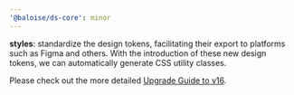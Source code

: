 ```yaml
---
'@baloise/ds-core': minor
---
```


**styles**: standardize the design tokens, facilitating their export to platforms such as Figma and others. With the introduction of these new design tokens, we can automatically generate CSS utility classes.

Please check out the more detailed [Upgrade Guide to v16](https://design.baloise.dev/?path=/docs/development-upgrade-guides-updating-to-v16--documentation#standardizing-design-tokens).
